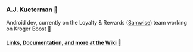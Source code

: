 ### A.J. Kueterman 👋

Android dev, currently on the Loyalty & Rewards ([Samwise](https://confluence.kroger.com/confluence/display/DRT/CX+Loyalty+Rewards+-+Samwise)) team working on Kroger Boost 🚀 

#### [Links, Documentation, and more at the Wiki 🔗](https://github.com/aj-kueterman/aj-kueterman/wiki)
